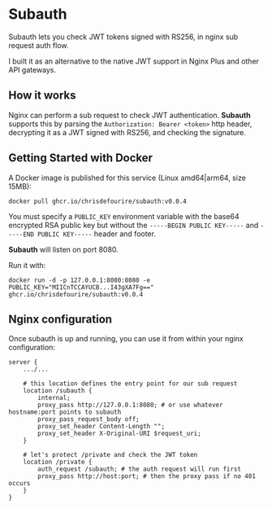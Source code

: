 # Subauth

Subauth lets you check JWT tokens signed with RS256, in nginx sub request auth flow.

I built it as an alternative to the native JWT support in Nginx Plus and other API gateways.

## How it works

Nginx can perform a sub request to check JWT authentication. **Subauth** supports this by parsing the `Authorization: Bearer <token>` http header, decrypting it as a JWT signed with RS256, and checking the signature.

## Getting Started with Docker

A Docker image is published for this service (Linux amd64|arm64, size 15MB):

	docker pull ghcr.io/chrisdefourire/subauth:v0.0.4

You must specify a `PUBLIC_KEY` environment variable with the base64 encrypted RSA public key but without the `-----BEGIN PUBLIC KEY-----` and `-----END PUBLIC KEY-----` header and footer.

**Subauth** will listen on port 8080.

Run it with:

	docker run -d -p 127.0.0.1:8080:8080 -e PUBLIC_KEY="MIICnTCCAYUCB...I43gXA7Fg==" ghcr.io/chrisdefourire/subauth:v0.0.4

## Nginx configuration

Once subauth is up and running, you can use it from within your nginx configuration:

	server {
		.../...

		# this location defines the entry point for our sub request
		location /subauth {
			internal;
			proxy_pass http://127.0.0.1:8080; # or use whatever hostname:port points to subauth
			proxy_pass_request_body off;
			proxy_set_header Content-Length "";
			proxy_set_header X-Original-URI $request_uri;
		}

		# let's protect /private and check the JWT token
		location /private {
			auth_request /subauth; # the auth request will run first
			proxy_pass http://host:port; # then the proxy pass if no 401 occurs
		}
	}
